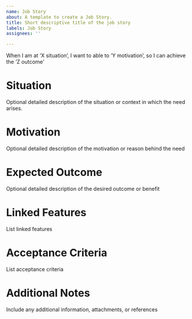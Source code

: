 ```yaml
---
name: Job Story
about: A template to create a Job Story.
title: Short descriptive title of the job story
labels: Job Story
assignees: ''

---
```


When I am at ‘X situation’, I want to able to ‘Y motivation’, so I can achieve the ‘Z outcome’

# Situation
Optional detailed description of the situation or context in which the need arises. 

# Motivation
Optional detailed description of the motivation or reason behind the need

# Expected Outcome
Optional detailed description of the desired outcome or benefit

# Linked Features
List linked features

# Acceptance Criteria
List acceptance criteria

# Additional Notes
Include any additional information, attachments, or references
